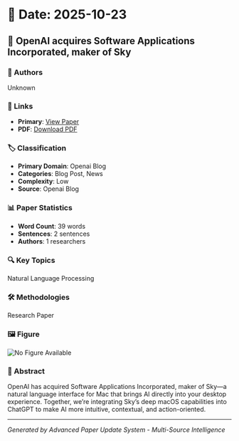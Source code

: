 # 📅 Date: 2025-10-23

## 📄 OpenAI acquires Software Applications Incorporated, maker of Sky

### 👥 Authors
Unknown

### 🔗 Links
- **Primary**: [View Paper](https://openai.com/index/openai-acquires-software-applications-incorporated)
- **PDF**: [Download PDF](https://arxiv.org/pdf/.pdf) 



### 🏷️ Classification
- **Primary Domain**: Openai Blog
- **Categories**: Blog Post, News
- **Complexity**: Low
- **Source**: Openai Blog

### 📊 Paper Statistics
- **Word Count**: 39 words
- **Sentences**: 2 sentences
- **Authors**: 1 researchers

### 🔍 Key Topics
Natural Language Processing

### 🛠️ Methodologies
Research Paper

### 🖼️ Figure
![No Figure Available](https://img.shields.io/badge/Figure-Not_Available-lightgrey?style=for-the-badge)

### 📝 Abstract
OpenAI has acquired Software Applications Incorporated, maker of Sky—a natural language interface for Mac that brings AI directly into your desktop experience. Together, we’re integrating Sky’s deep macOS capabilities into ChatGPT to make AI more intuitive, contextual, and action-oriented.

---
*Generated by Advanced Paper Update System - Multi-Source Intelligence*
